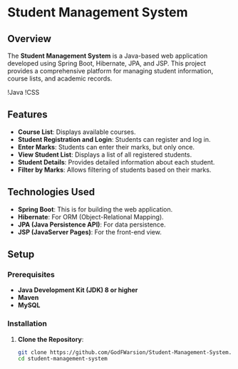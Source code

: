 # Student Management System

## Overview
The **Student Management System** is a Java-based web application developed using Spring Boot, Hibernate, JPA, and JSP. This project provides a comprehensive platform for managing student information, course lists, and academic records.

!Java
!CSS

## Features
- **Course List**: Displays available courses.
- **Student Registration and Login**: Students can register and log in.
- **Enter Marks**: Students can enter their marks, but only once.
- **View Student List**: Displays a list of all registered students.
- **Student Details**: Provides detailed information about each student.
- **Filter by Marks**: Allows filtering of students based on their marks.

## Technologies Used
- **Spring Boot**: This is for building the web application.
- **Hibernate**: For ORM (Object-Relational Mapping).
- **JPA (Java Persistence API)**: For data persistence.
- **JSP (JavaServer Pages)**: For the front-end view.

## Setup
### Prerequisites
- **Java Development Kit (JDK) 8 or higher**
- **Maven**
- **MySQL**

### Installation
1. **Clone the Repository**:
   ```bash
   git clone https://github.com/GodFWarsion/Student-Management-System.git
   cd student-management-system

